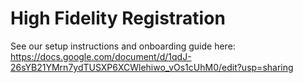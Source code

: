 # High Fidelity Registration
See our setup instructions and onboarding guide here:
https://docs.google.com/document/d/1qdJ-26sYB21YMrn7ydTUSXP6XCWlehiwo_vOs1cUhM0/edit?usp=sharing
